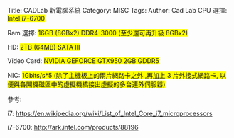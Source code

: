 Title: CADLab 新電腦系統
Category: MISC
Tags: 
Author: Cad Lab
CPU 選擇: <span style="background-color: #ffff00;">Intel i7-6700</span>

Ram  選擇: <span style="background-color: #ffff00;">16GB (8GBx2) DDR4-3000 (至少還可再升級 8GBx2)</span>

HD: <span style="background-color: #ffff00;">2TB (64MB) SATA III</span>

Video Card: <span style="background-color: #ffff00;">NVIDIA GEFORCE GTX950 2GB GDDR5</span>

NIC: <span style="background-color: #ffff00;">1Gbits/s*5 (除了主機板上的兩片網路卡之外 ,再加上 3 片外接式網路卡, 以便與各開機磁區中的虛擬機橋接出虛擬的多台連外伺服器)</span>

參考:

i7: <a href="https://en.wikipedia.org/wiki/List_of_Intel_Core_i7_microprocessors">https://en.wikipedia.org/wiki/List_of_Intel_Core_i7_microprocessors</a>

i7-6700: <a href="http://ark.intel.com/products/88196">http://ark.intel.com/products/88196</a>
